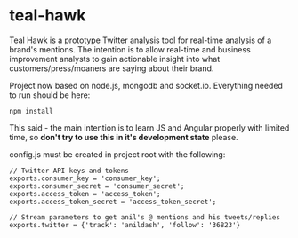 # teal-hawk  

Teal Hawk is a prototype Twitter analysis tool for real-time analysis of a brand's mentions. The intention is to allow real-time and business improvement analysts to gain actionable insight into what customers/press/moaners are saying about their brand.  

Project now based on node.js, mongodb and socket.io. Everything needed to run should be here: 

```
npm install
```

This said - the main intention is to learn JS and Angular properly with limited time, so **don't try to use this in it's development state** please. 
  
config.js must be created in project root with the following:  
  
```
// Twitter API keys and tokens  
exports.consumer_key = 'consumer_key';  
exports.consumer_secret = 'consumer_secret';  
exports.access_token = 'access_token';  
exports.access_token_secret = 'access_token_secret';

// Stream parameters to get anil's @ mentions and his tweets/replies
exports.twitter = {'track': 'anildash', 'follow': '36823'}
```
